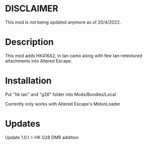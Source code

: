 # DISCLAIMER
This mod is not being updated anymore as of 20/4/2022.

# Description
This mod adds HK416A2, in tan camo along with few tan-retextured attachments into Altered Escape.

# Installation
Put "hk tan" and "g28" folder into Mods/Bundles/Local

Currently only works with Altered Escape's MelonLoader

# Updates
Update 1.0.1
    >   HK G28 DMR addition 
